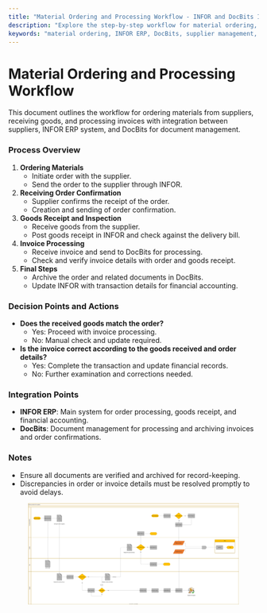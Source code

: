 ```yaml
---
title: "Material Ordering and Processing Workflow - INFOR and DocBits Integration"
description: "Explore the step-by-step workflow for material ordering, goods receipt, and invoice processing with INFOR ERP and DocBits integration. Effective supplier and document management in one."
keywords: "material ordering, INFOR ERP, DocBits, supplier management, invoice processing, goods receipt, ERP integration"
---
```


# Material Ordering and Processing Workflow

This document outlines the workflow for ordering materials from suppliers, receiving goods, and processing invoices with integration between suppliers, INFOR ERP system, and DocBits for document management.

### Process Overview

1. **Ordering Materials**
   * Initiate order with the supplier.
   * Send the order to the supplier through INFOR.
2. **Receiving Order Confirmation**
   * Supplier confirms the receipt of the order.
   * Creation and sending of order confirmation.
3. **Goods Receipt and Inspection**
   * Receive goods from the supplier.
   * Post goods receipt in INFOR and check against the delivery bill.
4. **Invoice Processing**
   * Receive invoice and send to DocBits for processing.
   * Check and verify invoice details with order and goods receipt.
5. **Final Steps**
   * Archive the order and related documents in DocBits.
   * Update INFOR with transaction details for financial accounting.

### Decision Points and Actions

* **Does the received goods match the order?**
  * Yes: Proceed with invoice processing.
  * No: Manual check and update required.
* **Is the invoice correct according to the goods received and order details?**
  * Yes: Complete the transaction and update financial records.
  * No: Further examination and corrections needed.

### Integration Points

* **INFOR ERP**: Main system for order processing, goods receipt, and financial accounting.
* **DocBits**: Document management for processing and archiving invoices and order confirmations.

### Notes

* Ensure all documents are verified and archived for record-keeping.
* Discrepancies in order or invoice details must be resolved promptly to avoid delays.

<figure><img src="../../.gitbook/assets/embed.svg" alt=""><figcaption></figcaption></figure>
